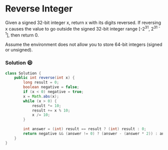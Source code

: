 # Reverse Integer

Given a signed 32-bit integer x, return x with its digits reversed. If reversing x causes the value to go outside the signed 32-bit integer range [-2<sup>31</sup>, 2<sup>31 - 1</sup>], then return 0.

Assume the environment does not allow you to store 64-bit integers (signed or unsigned).

### Solution :smile:

```java
class Solution {
    public int reverse(int x) {
        long result = 0;
        boolean negative = false; 
        if (x < 0) negative = true;
        x = Math.abs(x);
        while (x > 0) {
            result *= 10;
            result += x % 10;
            x /= 10;
        }
        
        int answer = (int) result == result ? (int) result : 0;
        return negative && (answer != 0) ? (answer - (answer * 2)) : answer;
    }
}
```
